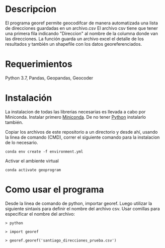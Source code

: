# Descripcion

El programa georef permite geocodifcar de manera automatizada una lista de direcciones guardadas en un archivo.csv
El archivo csv tiene que tener una primera fila indicando "Direccion" al nombre de la columna donde van las direcciones.
La función guarda un archivo excel el detalle de los resultados y también un shapefile con los datos georeferenciados.

# Requerimientos

Python 3.7, Pandas, Geopandas, Geocoder

# Instalación

La instalacion de todas las librerias necesarias es llevada a cabo por Miniconda. Instalar primero [Miniconda](https://docs.conda.io/en/latest/miniconda.html#windows-installers).
De no tener [Python](https://www.python.org/downloads/release/python-374/) instalarlo también.

Copiar los archivos de este repositorio a un directorio y desde ahí, usando la linea de comando (CMD), correr el siguiente comando para la instalacion de lo necesario.

```
conda env create -f environment.yml
```

Activar el ambiente virtual

```
conda activate geoprogram
```

# Como usar el programa

Desde la linea de comando de python, importar georef.
Luego utilizar la siguiente sintaxis para definir el nombre del archivo csv. Usar comillas para especificar el nombre del archivo:

```
> python

> import georef

> georef.georef('santiago_direcciones_prueba.csv')
```

